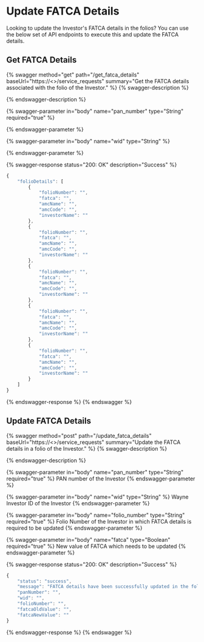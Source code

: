 # Update FATCA Details

Looking to update the Investor's FATCA details in the folios? You can use the below set of API endpoints to execute this and update the FATCA details.

## Get FATCA Details

{% swagger method="get" path="/get_fatca_details" baseUrl="https://<<BASE URL>>/service_requests" summary="Get the FATCA details associated with the folio of the Investor." %}
{% swagger-description %}

{% endswagger-description %}

{% swagger-parameter in="body" name="pan_number" type="String" required="true" %}

{% endswagger-parameter %}

{% swagger-parameter in="body" name="wid" type="String" %}

{% endswagger-parameter %}

{% swagger-response status="200: OK" description="Success" %}
```javascript
{
    "folioDetails": [
        {
            "folioNumber": "",
            "fatca": "",
            "amcName": "",
            "amcCode": "",
            "investorName": ""
        },
        {
            "folioNumber": "",
            "fatca": "",
            "amcName": "",
            "amcCode": "",
            "investorName": ""
        },
        {
            "folioNumber": "",
            "fatca": "",
            "amcName": "",
            "amcCode": "",
            "investorName": ""
        },
        {
            "folioNumber": "",
            "fatca": "",
            "amcName": "",
            "amcCode": "",
            "investorName": ""
        },
        {
            "folioNumber": "",
            "fatca": "",
            "amcName": "",
            "amcCode": "",
            "investorName": ""
        }
    ]
}
```
{% endswagger-response %}
{% endswagger %}

## Update FATCA Details

{% swagger method="post" path="/update_fatca_details" baseUrl="https://<<BASE URL>>/service_requests" summary="Update the FATCA details in a folio of the Investor." %}
{% swagger-description %}

{% endswagger-description %}

{% swagger-parameter in="body" name="pan_number" type="String" required="true" %}
PAN number of the Investor
{% endswagger-parameter %}

{% swagger-parameter in="body" name="wid" type="String" %}
Wayne Investor ID of the Investor
{% endswagger-parameter %}

{% swagger-parameter in="body" name="folio_number" type="String" required="true" %}
Folio Number of the Investor in which FATCA details is required to be updated
{% endswagger-parameter %}

{% swagger-parameter in="body" name="fatca" type="Boolean" required="true" %}
New value of FATCA which needs to be updated
{% endswagger-parameter %}

{% swagger-response status="200: OK" description="Success" %}
```javascript
{
    "status": "success",
    "message": "FATCA details have been successfully updated in the folio",
    "panNumber": "",
    "wid": "",
    "folioNumber": "",
    "fatcaOldValue": "",
    "fatcaNewValue": ""
}
```
{% endswagger-response %}
{% endswagger %}
